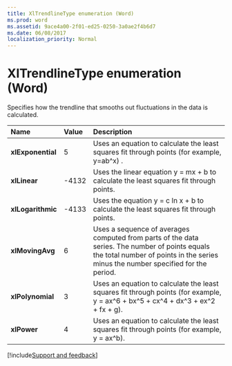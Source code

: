```yaml
---
title: XlTrendlineType enumeration (Word)
ms.prod: word
ms.assetid: 9ace4a00-2f01-ed25-0250-3a0ae2f4b6d7
ms.date: 06/08/2017
localization_priority: Normal
---
```



# XlTrendlineType enumeration (Word)

Specifies how the trendline that smooths out fluctuations in the data is calculated.



|Name|Value|Description|
|:-----|:-----|:-----|
| **xlExponential**|5|Uses an equation to calculate the least squares fit through points (for example, y=ab^x) .|
| **xlLinear**|-4132|Uses the linear equation y = mx + b to calculate the least squares fit through points.|
| **xlLogarithmic**|-4133|Uses the equation y = c ln x + b to calculate the least squares fit through points.|
| **xlMovingAvg**|6|Uses a sequence of averages computed from parts of the data series. The number of points equals the total number of points in the series minus the number specified for the period.|
| **xlPolynomial**|3|Uses an equation to calculate the least squares fit through points (for example, y = ax^6 + bx^5 + cx^4 + dx^3 + ex^2 + fx + g).|
| **xlPower**|4|Uses an equation to calculate the least squares fit through points (for example, y = ax^b).|

[!include[Support and feedback](~/includes/feedback-boilerplate.md)]